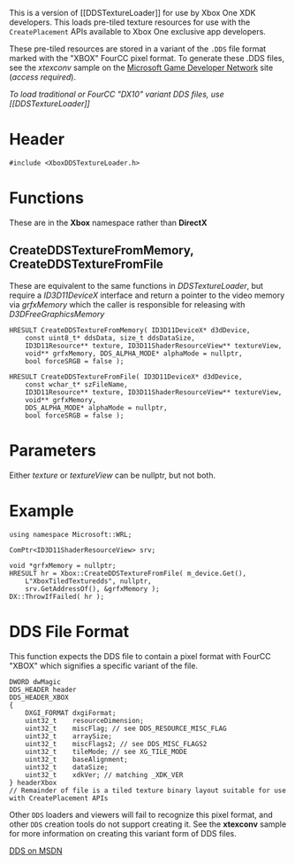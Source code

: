 This is a version of [[DDSTextureLoader]] for use by Xbox One XDK developers. This loads pre-tiled texture resources for use with the ``CreatePlacement`` APIs available to Xbox One exclusive app developers.

These pre-tiled resources are stored in a variant of the ``.DDS`` file format marked with the "XBOX" FourCC pixel format. To generate these .DDS files, see the *xtexconv* sample on the [Microsoft Game Developer Network](https://developer.xboxlive.com/en-us/platform/development/education/Pages/Samples.aspx) site (_access required_).

_To load traditional or FourCC "DX10" variant DDS files, use [[DDSTextureLoader]]_

# Header
    #include <XboxDDSTextureLoader.h>

# Functions
These are in the **Xbox** namespace rather than **DirectX**

## CreateDDSTextureFromMemory, CreateDDSTextureFromFile
These are equivalent to the same functions in _DDSTextureLoader_, but require a _ID3D11DeviceX_ interface and return a pointer to the video memory via _grfxMemory_ which the caller is responsible for releasing with *D3DFreeGraphicsMemory*

    HRESULT CreateDDSTextureFromMemory( ID3D11DeviceX* d3dDevice,
        const uint8_t* ddsData, size_t ddsDataSize,
        ID3D11Resource** texture, ID3D11ShaderResourceView** textureView,
        void** grfxMemory, DDS_ALPHA_MODE* alphaMode = nullptr, 
        bool forceSRGB = false );

    HRESULT CreateDDSTextureFromFile( ID3D11DeviceX* d3dDevice,
        const wchar_t* szFileName,
        ID3D11Resource** texture, ID3D11ShaderResourceView** textureView,
        void** grfxMemory,
        DDS_ALPHA_MODE* alphaMode = nullptr,
        bool forceSRGB = false );

# Parameters
Either _texture_ or _textureView_ can be nullptr, but not both.

# Example

    using namespace Microsoft::WRL;

    ComPtr<ID3D11ShaderResourceView> srv;

    void *grfxMemory = nullptr;
    HRESULT hr = Xbox::CreateDDSTextureFromFile( m_device.Get(),
        L"XboxTiledTexturedds", nullptr,
        srv.GetAddressOf(), &grfxMemory );
    DX::ThrowIfFailed( hr );

# DDS File Format
This function expects the DDS file to contain a pixel format with FourCC "XBOX" which signifies a specific variant of the file.

    DWORD dwMagic
    DDS_HEADER header
    DDS_HEADER_XBOX
    {
        DXGI_FORMAT dxgiFormat;
        uint32_t    resourceDimension;
        uint32_t    miscFlag; // see DDS_RESOURCE_MISC_FLAG
        uint32_t    arraySize;
        uint32_t    miscFlags2; // see DDS_MISC_FLAGS2
        uint32_t    tileMode; // see XG_TILE_MODE
        uint32_t    baseAlignment;
        uint32_t    dataSize;
        uint32_t    xdkVer; // matching _XDK_VER
    } headerXbox
    // Remainder of file is a tiled texture binary layout suitable for use with CreatePlacement APIs

Other ``DDS`` loaders and viewers will fail to recognize this pixel format, and other ``DDS`` creation tools do not support creating it. See the **xtexconv** sample for more information on creating this variant form of DDS files.

[DDS on MSDN](http://msdn.microsoft.com/en-us/library/windows/desktop/bb943990.aspx])

